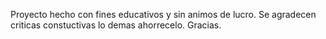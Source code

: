 Proyecto hecho con fines educativos y sin animos de lucro. Se agradecen criticas constuctivas lo demas ahorrecelo. Gracias.
